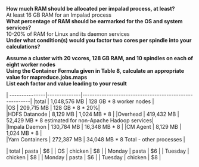 <strong>How much RAM should be allocated per impalad process, at least?</strong>  
At least 16 GB RAM for an Impalad process  
<strong>What percentage of RAM should be earmarked for the OS and system services?</strong>  
10-20% of RAM for Linux and its daemon services  
<strong>Under what condition(s) would you factor two cores per spindle into your calculations?</strong>  

<strong>Assume a cluster with 20 vcores, 128 GB RAM, and 10 spindles on each of eight worker nodes</strong>  
<strong>Using the Container Formula given in Table 8, calculate an appropriate value for mapreduce.jobs.maps</strong>  
<strong>List each factor and value leading to your result</strong>  



| ---------------|--------------|--------------------------------------------------------|
|total           | 1,048,576 MB |     128 GB * 8 worker nodes |  
|OS              |   209,715 MB |     128 GB * 8 * 20%|  
|HDFS Datanode   |     8,129 MB |   1,024 MB * 8  |
|Overhead        |   419,432 MB |  52,429 MB * 8 estimated for non-Apache Hadoop services|  
|Impala Daemon   |   130,784 MB |  16,348 MB * 8                                         |
|CM Agent        |     8,129 MB |   1,024 MB * 8                                         |  
|Yarn Containers |   272,387 MB |  34,048 MB * 8 Total - other processes                 |  


| total   | pasta   | $6    |
| OS      | chicken | $8    |
| Monday  | pasta   | $6    |
| Tuesday | chicken | $8    |
| Monday  | pasta   | $6    |
| Tuesday | chicken | $8    |
